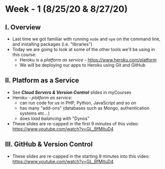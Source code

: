 # Week - 1 (8/25/20 & 8/27/20)

## I. Overview

- Last time we got familiar with running `node` and `npm` on the command line, and installing packages (i.e. "libraries")
- Today we are going to look at some of the other tools we'll be using in this course:
  - Heroku is a *platform as service* - https://www.heroku.com/platform
  - We will be deploying our apps to Heroku using Git and GitHub

## II. Platform as a Service

- See ***Cloud Servers & Version Control*** slides in myCourses
- Heroku - *platform as service*:
  - can run code for us in PHP, Python, JavaScript and so on
  - has many "add-ons" (databases such as Mongo, authentication systems etc...)
  - does *load balancing* with "Dynos"
- These slides are re-capped in the first 9 minutes of this video: https://www.youtube.com/watch?v=GL_BfMltuD4

## III. GitHub & Version Control

- These slides are re-capped in the starting 9 minutes into this video: https://www.youtube.com/watch?v=GL_BfMltuD4
